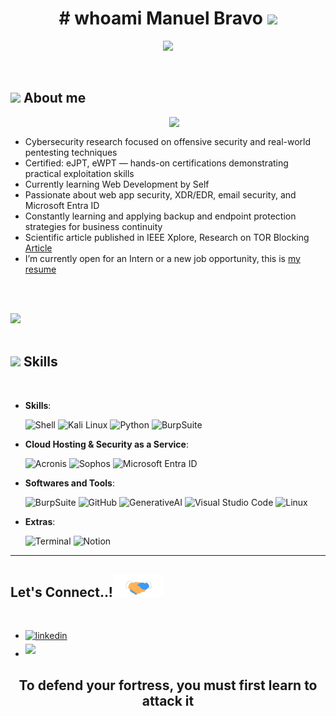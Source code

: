 <h1 align="center"><b># whoami Manuel Bravo </b><img src="https://media.giphy.com/media/hvRJCLFzcasrR4ia7z/giphy.gif" width="35"></h1>
<!--  -->
<p align="center">
  <a href="https://github.com/DenverCoder1/readme-typing-svg"><img src="https://readme-typing-svg.herokuapp.com?font=Time+New+Roman&color=cyan&size=25&center=true&vCenter=true&width=600&height=100&lines=Manuel+Bravo..&hearts;++;+Security+Research,;Computer+Science+Engineer,;Cloud+Computing,;Active+Learner/Researcher,;Love+to+learn+new+stuffs..<3"></a>
</p>
<br>
	
## <picture><img src = "https://media1.giphy.com/media/v1.Y2lkPTc5MGI3NjExMmdjMW9lcm55b2dxOXVobmJ3cW1vZWR3Y3JpNDlyOXBvYmE3N2ZpNiZlcD12MV9pbnRlcm5hbF9naWZfYnlfaWQmY3Q9Zw/4eGUxJc4lplh6/giphy.gif" width = 50px></picture> **About me**

<picture> <img align="right" src="https://media0.giphy.com/media/v1.Y2lkPTc5MGI3NjExeDh6azI3aTF0dW56aHZpbjBmd3Y3dnVwcHB6N3R6NGNmM2NxNHY0eSZlcD12MV9pbnRlcm5hbF9naWZfYnlfaWQmY3Q9Zw/dDwicM3uFUqfC/giphy.gif" width = 250px></picture>

<br>

- Cybersecurity research focused on offensive security and real-world pentesting techniques
- Certified: eJPT, eWPT — hands-on certifications demonstrating practical exploitation skills
- Currently learning Web Development by Self
- Passionate about web app security, XDR/EDR, email security, and Microsoft Entra ID
- Constantly learning and applying backup and endpoint protection strategies for business continuity
- Scientific article published in IEEE Xplore, Research on TOR Blocking [Article](https://ieeexplore.ieee.org/document/10315699)
- I’m currently open for an Intern or a new job opportunity, this is [my resume](https://read.cv/0xabdulkhalid)

<br><br>

<img src="https://user-images.githubusercontent.com/73097560/115834477-dbab4500-a447-11eb-908a-139a6edaec5c.gif"><br><br>

## <img src="https://media2.giphy.com/media/QssGEmpkyEOhBCb7e1/giphy.gif?cid=ecf05e47a0n3gi1bfqntqmob8g9aid1oyj2wr3ds3mg700bl&rid=giphy.gif" width ="25"><b> Skills</b>
<br>

<p align="center">

- **Skills**:
    
    ![Shell](https://img.shields.io/badge/CLI%20-%2314354C.svg?style=for-the-badge&logo=python&logoColor=white)
    ![Kali Linux](https://img.shields.io/badge/Kali%20Linux%20-%2314354C.svg?style=for-the-badge&logo=python&logoColor=white)
    ![Python](https://img.shields.io/badge/Python%20-%2314354C.svg?style=for-the-badge&logo=python&logoColor=white)
    ![BurpSuite](https://img.shields.io/badge/BurpSuite%20-%2314354C.svg?style=for-the-badge&logo=python&logoColor=white)

- **Cloud Hosting & Security as a Service**:

    ![Acronis](https://img.shields.io/badge/Acronis%20Cyber%20Protect%20-%2314354C.svg?style=for-the-badge&logo=python&logoColor=white)
    ![Sophos](https://img.shields.io/badge/Sophos%20-%2314354C.svg?style=for-the-badge&logo=python&logoColor=white)
    ![Microsoft Entra ID](https://img.shields.io/badge/Microsoft%20Entra%20ID%20-%2314354C.svg?style=for-the-badge&logo=python&logoColor=white)
    

- **Softwares and Tools**:

    ![BurpSuite](https://img.shields.io/badge/BurpSuite-%23F05033.svg?style=for-the-badge&logo=git&logoColor=white)
    ![GitHub](https://img.shields.io/badge/github-%23121011.svg?style=for-the-badge&logo=github&logoColor=white)
    ![GenerativeAI](https://img.shields.io/badge/Generative%20AI-%234285F4.svg?style=for-the-badge&logo=google&logoColor=white)
    ![Visual Studio Code](https://img.shields.io/badge/Visual%20Studio%20Code-0078d7.svg?style=for-the-badge&logo=visual-studio-code&logoColor=white)
    ![Linux](https://img.shields.io/badge/Linux-FCC624?style=for-the-badge&logo=linux&logoColor=black) 


- **Extras**:

    ![Terminal](https://img.shields.io/badge/Terminal-%23054020?style=for-the-badge&logo=gnu-bash&logoColor=white)
    ![Notion](https://img.shields.io/badge/Notion-%23000000.svg?style=for-the-badge&logo=notion&logoColor=white)   


</p>

-----

## <b> Let's Connect..!</b><img src="https://github.com/0xAbdulKhalid/0xAbdulKhalid/raw/main/assets/mdImages/handshake.gif" width ="80">
<br>
<div align='left'>

<ul>

<li>
<a href="https://www.linkedin.com/in/manuel-bravo-rengifo/" target="_blank">
<img src="https://img.shields.io/badge/linkedin:  ManuelBravo-%2300acee.svg?color=405DE6&style=for-the-badge&logo=linkedin&logoColor=white" alt=linkedin style="margin-bottom: 5px;"/>
</a>
</li>

<li>
<a href="mailto:jomabravo98@gmail.com" target="_blank">
<img src="https://img.shields.io/badge/gmail:  ManuelBravo-%23EA4335.svg?style=for-the-badge&logo=gmail&logoColor=white" t=mail style="margin-bottom: 5px;" />
</a>
</li>
	
</ul>
</div>

<div align='center'>

## <b>To defend your fortress, you must first learn to attack it</b>

</div>
<br>
<br>
